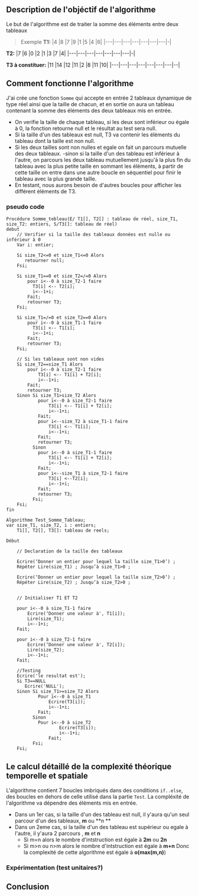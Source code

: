 ## Description de l'objéctif de l'algorithme
Le but de l'algorithme est de traiter la somme des éléments entre deux tableaux
>Exemple
**T1:** 
|4 	|8 	|7 	|9 	|1 	|5 	|4 	|6|
|---|---|---|---|---|---|---|-|

**T2:** 
|7 	|6 	|0 	|2 	|1 	|3 	|7 	|4|
|---|---|---|---|---|---|---|-|

**T3 à constituer:**
|11 |14 |12 |11 |2 	|8 	|11 |10|
|---|---|---|---|---|---|---|--|

## Comment fonctionne l'algorithme

J'ai crée une fonction `Somme` qui accepte en entrée 2 tableaux dynamique de type réel ainsi que la taille de chacun, et en sortie on aura un tableau contenant la somme des éléments des deux tableaux mis en entrée.

- On verifie la taille de chaque tableau, si les deux sont inférieur ou égale à 0, la fonction retourne null et le résultat au test sera null.
- Si la taille d'un des tableaux est null, T3 va contenir les éléments du tableau dont la taille est non null.
- Si les deux tailles sont non nulles et egale on fait un parcours mutuelle des deux tableaux.
-sinon si la taille d'un des tableau est inférieur à l'autre, on parcours les deux tableau mutuellement jusqu'à la plus fin du tableau avec la plus petite taille en sommant les éléments, à partir de cette taille on entre dans une autre boucle en séquentiel pour finir le tableau avec la plus grande taille.
- En testant, nous aurons besoin de d'autres boucles pour afficher les différent éléments de T3.

### pseudo code

```
Procédure Somme_tebleau(E/ T1[], T2[] : tableau de réel, size_T1, size_T2: entiers, S/T3[]: tableau de réel)
debut
    // Verifier si la taille des tableaux données est nulle ou inférieur à 0
    Var i: entier;

    Si size_T2<=0 et size_T1<=0 Alors
       retourner null;
    Fsi;

    Si size_T1==0 et size_T2=/=0 Alors
        pour i<--0 à size_T2-1 faire
          T3[i] <-- T2[i];
          i<--1+i;
        Fait;
        retourner T3;
    Fsi;

    Si size_T1=/=0 et size_T2==0 Alors
        pour i<--0 à size_T1-1 faire
          T3[i] <-- T1[i];
          i<--1+i;
        Fait;
        retourner T3;
    Fsi;

    // Si les tableaux sont non vides
    Si size_T2==size_T1 Alors
        pour i<--0 à size_T2-1 faire
            T3[i] <-- T1[i] + T2[i];
            i<--1+i;
        Fait;
        retourner T3;
    Sinon Si size_T1>size_T2 Alors
            pour i<--0 à size_T2-1 faire
                T3[i] <-- T1[i] + T2[i];
                i<--1+i;
            Fait;
            pour i<--size_T2 à size_T1-1 faire
                T3[i] <-- T1[i];
                i<--1+i;
            Fait;
            retourner T3;
          Sinon 
            pour i<--0 à size_T1-1 faire
                T3[i] <-- T1[i] + T2[i];
                i<--1+i;
            Fait;
            pour i<--size_T1 à size_T2-1 faire
                T3[i] <--T2[i];
                i<--1+i;
            Fait;
            retourner T3;
          Fsi;
    Fsi;
fin

Algorithme Test_Somme_Tableau;
var size_T1, size_T2, i : entiers;
    T1[], T2[], T3[]: tableau de reels;

Début

    // Declaration de la taille des tableaux

    Ecrire(‘Donner un entier pour lequel la taille size_T1>0’) ;
    Répéter Lire(size_T1) ; Jusqu’à size_T1>0 ;

    Ecrire(‘Donner un entier pour lequel la taille size_T2>0’) ;
    Répéter Lire(size_T2) ; Jusqu’à size_T2>0 ;


    // Initialiser T1 ET T2

    pour i<--0 à size_T1-1 faire
        Ecrire(‘Donner une valeur à', T1[i]);
        Lire(size_T1);
        i<--1+i;
    Fait;

    pour i<--0 à size_T2-1 faire
        Ecrire(‘Donner une valeur à', T2[i]);
        Lire(size_T2);
        i<--1+i;
    Fait;

    //Testing
    Ecrire('le resultat est');
    Si T3==NULL
       Ecrire('NULL');
    Sinon Si size_T1>=size_T2 Alors
            Pour i<--0 à size_T1
                Ecrire(T3[i]);
                i<--1+i;
            Fait;
          Sinon
            Pour i<--0 à size_T2
                    Ecrire(T3[i]);
                    i<--1+i;
                Fait;
          Fsi;
    Fsi;

```
## Le calcul détaillé de la complexité théorique temporelle et spatiale

L'algorithme contient 7 boucles imbriqués dans des conditions `if..else`, des boucles en dehors de celle utilisé dans la partie `Test`. La compléxité de l'algorithme va dépendre des éléments mis en entrée.
- Dans un 1er cas, si la taille d'un des tableau est null, il y'aura qu'un seul parcour d'un des tableaux, **m** ou **n **
- Dans un 2eme cas, si la taille d'un des tableau est supérieur ou egale à l'autre, il y'aura 2 parcours , **m** et **n**
   * Si m=n alors le nombre d'intstruction est égale à **2m** ou **2n**
   * Si m>n ou n>m alors le nombre d'intstruction est égale à **m+n**
Donc la complexité de cette algorithme est égale à **o(max(m,n)**)
### Expérimentation (test unitaires?)
## Conclusion


